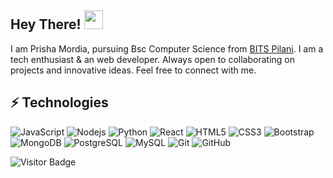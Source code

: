 ## Hey There! <img src="https://raw.githubusercontent.com/aemmadi/aemmadi/master/wave.gif" width="30">

I am Prisha Mordia, pursuing Bsc Computer Science from [BITS Pilani](https://www.bits-pilani.ac.in/). I am a tech enthusiast & an web developer. Always open to collaborating on projects and innovative ideas. Feel free to connect with me.

## ⚡ Technologies

![JavaScript](https://img.shields.io/badge/-JavaScript-black?style=flat-square&logo=javascript)
![Nodejs](https://img.shields.io/badge/-Nodejs-black?style=flat-square&logo=Node.js)
![Python](https://img.shields.io/badge/-Python-black?style=flat-square&logo=Python)
![React](https://img.shields.io/badge/-React-black?style=flat-square&logo=react)
![HTML5](https://img.shields.io/badge/-HTML5-E34F26?style=flat-square&logo=html5&logoColor=white)
![CSS3](https://img.shields.io/badge/-CSS3-1572B6?style=flat-square&logo=css3)
![Bootstrap](https://img.shields.io/badge/-Bootstrap-563D7C?style=flat-square&logo=bootstrap)
![MongoDB](https://img.shields.io/badge/-MongoDB-black?style=flat-square&logo=mongodb)
![PostgreSQL](https://img.shields.io/badge/-PostgreSQL-336791?style=flat-square&logo=postgresql)
![MySQL](https://img.shields.io/badge/-MySQL-black?style=flat-square&logo=mysql)
![Git](https://img.shields.io/badge/-Git-black?style=flat-square&logo=git)
![GitHub](https://img.shields.io/badge/-GitHub-181717?style=flat-square&logo=github)

<!-- ![Github Stats](https://github-readme-stats.vercel.app/api?username=prisha-mordia&count_private=true&show_icons=true&include_all_commits=true) -->

![Visitor Badge](https://visitor-badge.laobi.icu/badge?page_id=prisha-mordia)
